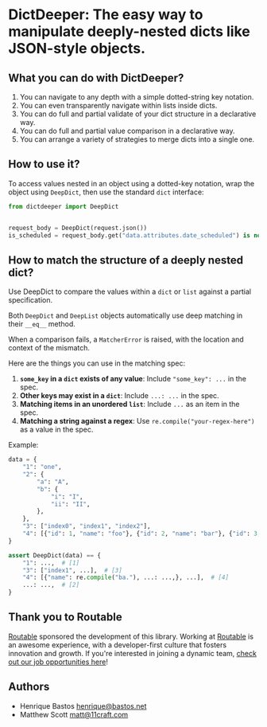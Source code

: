 # DictDeeper: The easy way to manipulate deeply-nested dicts like JSON-style objects.

## What you can do with DictDeeper?

1. You can navigate to any depth with a simple dotted-string key notation.
2. You can even transparently navigate within lists inside dicts.
3. You can do full and partial validate of your dict structure in a declarative way.
4. You can do full and partial value comparison in a declarative way.
5. You can arrange a variety of strategies to merge dicts into a single one.

## How to use it?

To access values nested in an object using a dotted-key notation,
wrap the object using `DeepDict`, then use the standard `dict` interface:

```python
from dictdeeper import DeepDict


request_body = DeepDict(request.json())
is_scheduled = request_body.get("data.attributes.date_scheduled") is not None
```

## How to match the structure of a deeply nested dict?

Use DeepDict to compare the values within a `dict` or `list` against a partial specification.

Both `DeepDict` and `DeepList` objects automatically use deep matching in their `__eq__` method.

When a comparison fails, a `MatcherError` is raised, with the location and context of the mismatch.

Here are the things you can use in the matching spec:

1. **`some_key` in a `dict` exists of any value**: Include `"some_key": ...` in the spec.
2. **Other keys may exist in a `dict`**: Include `...: ...` in the spec.
3. **Matching items in an unordered `list`**: Include `...` as an item in the spec.
4. **Matching a string against a regex**: Use `re.compile("your-regex-here")` as a value in the spec.

Example:

```python
data = {
    "1": "one",
    "2": {
        "a": "A",
        "b": {
            "i": "I",
            "ii": "II",
        },
    },
    "3": ["index0", "index1", "index2"],
    "4": [{"id": 1, "name": "foo"}, {"id": 2, "name": "bar"}, {"id": 3, "name": "baz"}],
}

assert DeepDict(data) == {
    "1": ...,  # [1]
    "3": ["index1", ...],  # [3]
    "4": [{"name": re.compile("ba."), ...: ...,}, ...],  # [4]
    ...: ...,  # [2]
}
```

## Thank you to Routable

[Routable](https://routable.com) sponsored the development of this library.
Working at [Routable](https://routable.com) is an awesome experience, with a developer-first culture that fosters innovation and growth.
If you're interested in joining a dynamic team, [check out our job opportunities here](https://routable.com/careers/)!

## Authors

- Henrique Bastos <henrique@bastos.net>
- Matthew Scott <matt@11craft.com>
